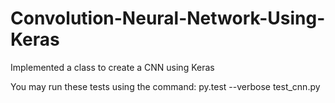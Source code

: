 # Convolution-Neural-Network-Using-Keras

Implemented a class to create a CNN using Keras

You may run these tests using the command: py.test --verbose test_cnn.py
